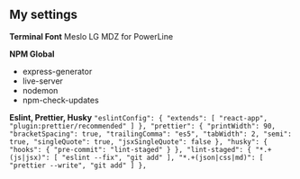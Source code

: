 ## My settings

**Terminal Font**
Meslo LG MDZ for PowerLine

**NPM Global**
- express-generator
- live-server
- nodemon
- npm-check-updates

**Eslint, Prettier, Husky**
`
"eslintConfig": {
    "extends": [
      "react-app",
      "plugin:prettier/recommended"
    ]
  },
  "prettier": {
    "printWidth": 90,
    "bracketSpacing": true,
    "trailingComma": "es5",
    "tabWidth": 2,
    "semi": true,
    "singleQuote": true,
    "jsxSingleQuote": false
  },
  "husky": {
    "hooks": {
      "pre-commit": "lint-staged"
    }
  },
  "lint-staged": {
    "*.+(js|jsx)": [
      "eslint --fix",
      "git add"
    ],
    "*.+(json|css|md)": [
      "prettier --write",
      "git add"
    ]
  },
`
